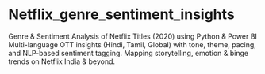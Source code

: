 # Netflix_genre_sentiment_insights
 Genre &amp; Sentiment Analysis of Netflix Titles (2020) using Python &amp; Power BI  Multi-language OTT insights (Hindi, Tamil, Global) with tone, theme, pacing, and NLP-based sentiment tagging.  Mapping storytelling, emotion &amp; binge trends on Netflix India &amp; beyond.
